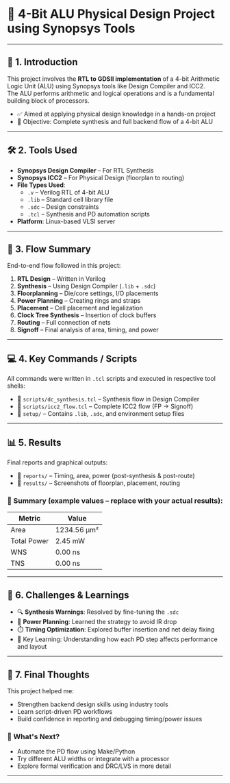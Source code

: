 # 📌 4-Bit ALU Physical Design Project using Synopsys Tools

---

## 📘 1. Introduction

This project involves the **RTL to GDSII implementation** of a 4-bit Arithmetic Logic Unit (ALU) using Synopsys tools like Design Compiler and ICC2.  
The ALU performs arithmetic and logical operations and is a fundamental building block of processors.

- ✅ Aimed at applying physical design knowledge in a hands-on project
- 🎯 Objective: Complete synthesis and full backend flow of a 4-bit ALU

---

## 🛠️ 2. Tools Used

- **Synopsys Design Compiler** – For RTL Synthesis  
- **Synopsys ICC2** – For Physical Design (floorplan to routing)  
- **File Types Used**:
  - `.v` – Verilog RTL of 4-bit ALU  
  - `.lib` – Standard cell library file  
  - `.sdc` – Design constraints  
  - `.tcl` – Synthesis and PD automation scripts  
- **Platform**: Linux-based VLSI server

---

## 🧭 3. Flow Summary

End-to-end flow followed in this project:

1. **RTL Design** – Written in Verilog  
2. **Synthesis** – Using Design Compiler (`.lib` + `.sdc`)  
3. **Floorplanning** – Die/core settings, I/O placements  
4. **Power Planning** – Creating rings and straps  
5. **Placement** – Cell placement and legalization  
6. **Clock Tree Synthesis** – Insertion of clock buffers  
7. **Routing** – Full connection of nets  
8. **Signoff** – Final analysis of area, timing, and power

---

## 💻 4. Key Commands / Scripts

All commands were written in `.tcl` scripts and executed in respective tool shells:

- 📁 `scripts/dc_synthesis.tcl` – Synthesis flow in Design Compiler  
- 📁 `scripts/icc2_flow.tcl` – Complete ICC2 flow (FP → Signoff)  
- 📁 `setup/` – Contains `.lib`, `.sdc`, and environment setup files

---

## 📊 5. Results

Final reports and graphical outputs:

- 📁 `reports/` – Timing, area, power (post-synthesis & post-route)  
- 📁 `results/` – Screenshots of floorplan, placement, routing

### 📌 Summary (example values – replace with your actual results):

| Metric           | Value     |
|------------------|-----------|
| Area             | 1234.56 µm² |
| Total Power      | 2.45 mW   |
| WNS              | 0.00 ns   |
| TNS              | 0.00 ns   |

---

## 🧠 6. Challenges & Learnings

- 🔍 **Synthesis Warnings**: Resolved by fine-tuning the `.sdc`  
- 🔌 **Power Planning**: Learned the strategy to avoid IR drop  
- ⏱️ **Timing Optimization**: Explored buffer insertion and net delay fixing  
- 🎯 Key Learning: Understanding how each PD step affects performance and layout

---

## 🌱 7. Final Thoughts

This project helped me:

- Strengthen backend design skills using industry tools  
- Learn script-driven PD workflows  
- Build confidence in reporting and debugging timing/power issues  

### 🚀 What's Next?

- Automate the PD flow using Make/Python  
- Try different ALU widths or integrate with a processor  
- Explore formal verification and DRC/LVS in more detail

---
